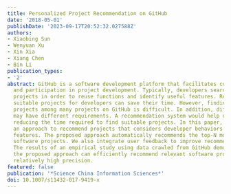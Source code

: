 ```yaml
---
title: Personalized Project Recommendation on GitHub
date: '2018-05-01'
publishDate: '2023-09-17T20:52:32.027588Z'
authors:
- Xiaobing Sun
- Wenyuan Xu
- Xin Xia
- Xiang Chen
- Bin Li
publication_types:
- '2'
abstract: GitHub is a software development platform that facilitates collaboration
  and participation in project development. Typically, developers search for relevant
  projects in order to reuse functions and identify useful features. Recommending
  suitable projects for developers can save their time. However, finding suitable
  projects among many projects on GitHub is difficult. In addition, different users
  may have different requirements. A recommendation system would help developers by
  reducing the time required to find suitable projects. In this paper, we propose
  an approach to recommend projects that considers developer behaviors and project
  features. The proposed approach automatically recommends the top-N most relevant
  software projects. We also integrate user feedback to improve recommendation accuracy.
  The results of an empirical study using data crawled from GitHub demonstrate that
  the proposed approach can efficiently recommend relevant software projects with
  relatively high precision.
featured: false
publication: '*Science China Information Sciences*'
doi: 10.1007/s11432-017-9419-x
---
```


